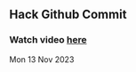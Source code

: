 
 ## Hack Github Commit 
 ### Watch video <a href="https://www.youtube.com">here</a> 
 Mon 13 Nov 2023 
